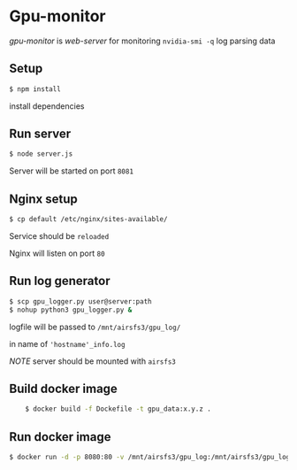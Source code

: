 # Gpu-monitor

*gpu-monitor* is *web-server* for monitoring `nvidia-smi -q` log parsing data

## Setup
```bash
$ npm install
```

install dependencies

## Run server 
```bash
$ node server.js
```

Server will be started on port `8081`

## Nginx setup
```bash
$ cp default /etc/nginx/sites-available/
```

Service should be `reloaded`

Nginx will listen on port `80`

## Run log generator
```bash
$ scp gpu_logger.py user@server:path
$ nohup python3 gpu_logger.py & 
```

logfile will be passed to `/mnt/airsfs3/gpu_log/`

in name of `'hostname'_info.log`

*NOTE* server should be mounted with `airsfs3`

## Build docker image
```bash 
    $ docker build -f Dockefile -t gpu_data:x.y.z .
```

## Run docker image
```bash
$ docker run -d -p 8080:80 -v /mnt/airsfs3/gpu_log:/mnt/airsfs3/gpu_log gpu_data:x.y.z
```



